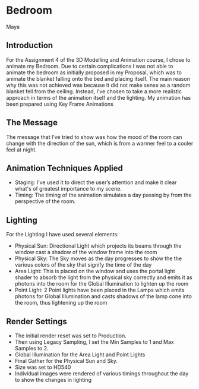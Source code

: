 # Bedroom
Maya

## Introduction
For the Assignment 4 of the 3D Modelling and Animation course, I chose to animate my Bedroom. Due to certain complications I was not able to animate the bedroom as initially proposed in my Proposal, which was to animate the blanket falling onto the bed and placing itself. The main reason why this was not achieved was because it did not make sense as a random blanket fell from the ceiling. Instead, I’ve chosen to take a more realistic approach in terms of the animation itself and the lighting. My animation has been prepared using Key Frame Animations

## The Message
The message that I’ve tried to show was how the mood of the room can change with the direction of the sun, which is from a warmer feel to a cooler feel at night.

## Animation Techniques Applied
- Staging: I’ve used it to direct the user’s attention and make it clear what's of greatest importance to my scene.
- Timing: The timing of the animation simulates a day passing by from the perspective of the room.

## Lighting
For the Lighting I have used several elements:
- Physical Sun: Directional Light which projects its beams through the window cast a shadow of the window frame into the room
- Physical Sky: The Sky moves as the day progresses to show the the various colors of the sky that signify the time of the day
- Area Light: This is placed on the window and uses the portal light shader to absorb the light from the physical sky correctly and emits it as photons into the room for the Global Illumination to lighten up the room
- Point Light: 2 Point lights have been placed in the Lamps which emits photons for Global Illumination and casts shadows of the lamp cone into the room, thus lightening up the room

## Render Settings
- The initial render reset was set to Production.
- Then using Legacy Sampling, I set the Min Samples to 1 and Max Samples to 2.
- Global Illumination for the Area Light and Point Lights
- Final Gather for the Physical Sun and Sky.
- Size was set to HD540
- Individual images were rendered of various timings throughout the day to show the changes in lighting
 
